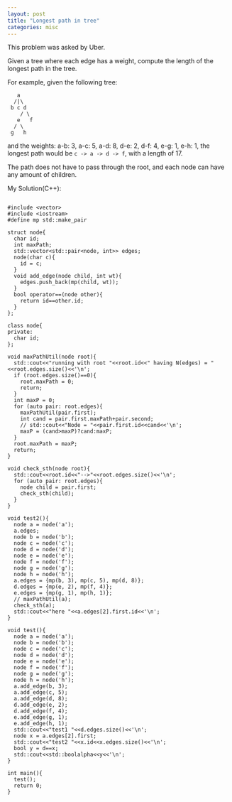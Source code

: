 ```yaml
---
layout: post
title: "Longest path in tree"
categories: misc
---
```


This problem was asked by Uber.

Given a tree where each edge has a weight, compute the length of the longest path in the tree.

For example, given the following tree:
```
   a
  /|\
 b c d
    / \
   e   f
  / \
 g   h
```
and the weights: a-b: 3, a-c: 5, a-d: 8, d-e: 2, d-f: 4, e-g: 1, e-h: 1, the longest path would be `c -> a -> d -> f`, with a length of 17.

The path does not have to pass through the root, and each node can have any amount of children.


My Solution(C++):
```

#include <vector>
#include <iostream>
#define mp std::make_pair

struct node{
  char id;
  int maxPath;
  std::vector<std::pair<node, int>> edges;
  node(char c){
    id = c;
  }
  void add_edge(node child, int wt){
    edges.push_back(mp(child, wt));
  }
  bool operator==(node other){
    return id==other.id;
  }
};

class node{
private:
  char id;
};

void maxPathUtil(node root){
  std::cout<<"running with root "<<root.id<<" having N(edges) = "<<root.edges.size()<<'\n';
  if (root.edges.size()==0){
    root.maxPath = 0;
    return;
  }
  int maxP = 0;
  for (auto pair: root.edges){
    maxPathUtil(pair.first);
    int cand = pair.first.maxPath+pair.second;
    // std::cout<<"Node = "<<pair.first.id<<cand<<'\n';
    maxP = (cand>maxP)?cand:maxP;
  }
  root.maxPath = maxP;
  return;
}

void check_sth(node root){
  std::cout<<root.id<<"-->"<<root.edges.size()<<'\n';
  for (auto pair: root.edges){
    node child = pair.first;
    check_sth(child);
  }
}

void test2(){
  node a = node('a');
  a.edges;
  node b = node('b');
  node c = node('c');
  node d = node('d');
  node e = node('e');
  node f = node('f');
  node g = node('g');
  node h = node('h');
  a.edges = {mp(b, 3), mp(c, 5), mp(d, 8)};
  d.edges = {mp(e, 2), mp(f, 4)};
  e.edges = {mp(g, 1), mp(h, 1)};
  // maxPathUtil(a);
  check_sth(a);
  std::cout<<"here "<<a.edges[2].first.id<<'\n';
}

void test(){
  node a = node('a');
  node b = node('b');
  node c = node('c');
  node d = node('d');
  node e = node('e');
  node f = node('f');
  node g = node('g');
  node h = node('h');
  a.add_edge(b, 3);
  a.add_edge(c, 5);
  a.add_edge(d, 8);
  d.add_edge(e, 2);
  d.add_edge(f, 4);
  e.add_edge(g, 1);
  e.add_edge(h, 1);
  std::cout<<"test1 "<<d.edges.size()<<'\n';
  node x = a.edges[2].first;
  std::cout<<"test2 "<<x.id<<x.edges.size()<<'\n';
  bool y = d==x;
  std::cout<<std::boolalpha<<y<<'\n';
}

int main(){
  test();
  return 0;
}
```
